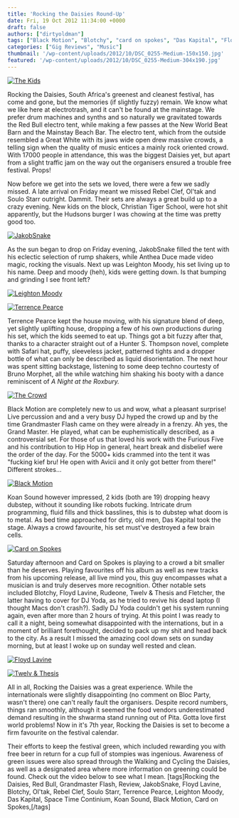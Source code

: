 ```yaml
---
title: 'Rocking the Daisies Round-Up'
date: Fri, 19 Oct 2012 11:34:00 +0000
draft: false
authors: ["dirtyoldman"]
tags: ["Black Motion", "Blotchy", "card on spokes", "Das Kapital", "Floyd Lavine", "Grandmaster Flash", "JakobSnake", "Koan Sound", "Leighton Moody", "Oltak", "Rebel Clef", "red bull", "review", "rocking the daisies", "soulo starr", "Space Time Continium", "Terrence Pearce"]
categories: ["Gig Reviews", "Music"]
thumbnail: '/wp-content/uploads/2012/10/DSC_0255-Medium-150x150.jpg'
featured: '/wp-content/uploads/2012/10/DSC_0255-Medium-304x190.jpg'
---
```


[![](/wp-content/uploads/2012/10/DSC_0255-Medium-e1350303413270.jpg "The Kids")](/2012/10/19/rocking-the-daisies-round-up-2/dsc_0255-medium/)

Rocking the Daisies, South Africa's greenest and cleanest festival, has come and gone, but the memories (if slightly fuzzy) remain. We know what we like here at electrotrash, and it can't be found at the mainstage. We prefer drum machines and synths and so naturally we gravitated towards the Red Bull electro tent, while making a few passes at the New World Beat Barn and the Mainstay Beach Bar. The electro tent, which from the outside resembled a Great White with its jaws wide open drew massive crowds, a telling sign when the quality of music entices a mainly rock oriented crowd. With 17000 people in attendance, this was the biggest Daisies yet, but apart from a slight traffic jam on the way out the organisers ensured a trouble free festival. Props!

Now before we get into the sets we loved, there were a few we sadly missed. A late arrival on Friday meant we missed Rebel Clef, Ol'tak and Soulo Starr outright. Dammit. Their sets are always a great build up to a crazy evening. New kids on the block, Christian Tiger School, were hot shit apparently, but the Hudsons burger I was chowing at the time was pretty good too.

[![](/wp-content/uploads/2012/10/DSC_0014-Medium.jpg "JakobSnake")](/2012/10/19/rocking-the-daisies-round-up-2/dsc_0014-medium/)

As the sun began to drop on Friday evening, JakobSnake filled the tent with his eclectic selection of rump shakers, while Anthea Duce made video magic, rocking the visuals. Next up was Leighton Moody, his set living up to his name. Deep and moody (heh), kids were getting down. Is that bumping and grinding I see front left?

[![](/wp-content/uploads/2012/10/DSC_0042-Medium-e1350641668986.jpg "Leighton Moody")](/2012/10/19/rocking-the-daisies-round-up-2/dsc_0042-medium/)

[![](/wp-content/uploads/2012/10/DSC_0062-Medium.jpg "Terrence Pearce")](/2012/10/19/rocking-the-daisies-round-up-2/dsc_0062-medium/)

Terrence Pearce kept the house moving, with his signature blend of deep, yet slightly uplifting house, dropping a few of his own productions during his set, which the kids seemed to eat up. Things got a bit fuzzy after that, thanks to a character straight out of a Hunter S. Thompson novel, complete with Safari hat, puffy, sleeveless jacket, patterned tights and a dropper bottle of what can only be described as liquid disorientation. The next hour was spent sitting backstage, listening to some deep techno courtesty of Bruno Morphet, all the while watching him shaking his booty with a dance reminiscent of _A Night at the Roxbury._

[![](/wp-content/uploads/2012/10/DSC_0068-Medium-e1350642123316.jpg "The Crowd")](/2012/10/19/rocking-the-daisies-round-up-2/dsc_0068-medium/)

Black Motion are completely new to us and wow, what a pleasant surprise! Live percussion and and a very busy DJ hyped the crowd up and by the time Grandmaster Flash came on they were already in a frenzy. Ah yes, the Grand Master. He played, what can be euphemistically described, as a controversial set. For those of us that loved his work with the Furious Five and his contribution to Hip Hop in general, heart break and disbelief were the order of the day. For the 5000+ kids crammed into the tent it was "fucking kief bru! He open with Avicii and it only got better from there!" Different strokes...

[![](/wp-content/uploads/2012/10/DSC_0078-Medium-e1350644486476.jpg "Black Motion")](/2012/10/19/rocking-the-daisies-round-up-2/dsc_0078-medium/)

Koan Sound however impressed, 2 kids (both are 19) dropping heavy dubstep, without it sounding like robots fucking. Intricate drum programming, fluid fills and thick basslines, this is to dubstep what doom is to metal. As bed time approached for dirty, old men, Das Kapital took the stage. Always a crowd favourite, his set must've destroyed a few brain cells.

[![](/wp-content/uploads/2012/10/DSC_0164-Medium-e1350644798873.jpg "Card on Spokes")](/2012/10/19/rocking-the-daisies-round-up-2/dsc_0164-medium/)

Saturday afternoon and Card on Spokes is playing to a crowd a bit smaller than he deserves. Playing favourites off his album as well as new tracks from his upcoming release, all live mind you, this guy encompasses what a musician is and truly deserves more recognition. Other notable sets included Blotchy, Floyd Lavine, Rudeone, Twelv & Thesis and Fletcher, the latter having to cover for DJ Yoda, as he tried to revive his dead laptop (I thought Macs don't crash?). Sadly DJ Yoda couldn't get his system running again, even after more than 2 hours of trying. At this point I was ready to call it a night, being somewhat disappointed with the internations, but in a moment of brilliant forethought, decided to pack up my shit and head back to the city. As a result I missed the amazing cool down sets on sunday morning, but at least I woke up on sunday well rested and clean.

[![](/wp-content/uploads/2012/10/DSC_0241-Large-e1350645704948.jpg "Floyd Lavine")](/2012/10/19/rocking-the-daisies-round-up-2/dsc_0241-large/)

[![](/wp-content/uploads/2012/10/DSC_0264-Large-e1350645494893.jpg "Twelv & Thesis")](/2012/10/19/rocking-the-daisies-round-up-2/dsc_0264-large/)

All in all, Rocking the Daisies was a great experience. While the internationals were slightly disappointing (no comment on Bloc Party, wasn't there) one can't really fault the organisers. Despite record numbers, things ran smoothly, although it seemed the food vendors underestimated demand resulting in the shwarma stand running out of Pita. Gotta love first world problems! Now in it's 7th year, Rocking the Daisies is set to become a firm favourite on the festival calendar.

Their efforts to keep the festival green, which included rewarding you with free beer in return for a cup full of stompies was ingenious. Awareness of green issues were also spread through the Walking and Cycling the Daisies, as well as a designated area where more information on greening could be found. Check out the video below to see what I mean. \[tags\]Rocking the Daisies, Red Bull, Grandmaster Flash, Review, JakobSnake, Floyd Lavine, Blotchy, Ol'tak, Rebel Clef, Soulo Starr, Terrence Pearce, Leighton Moody, Das Kapital, Space Time Continium, Koan Sound, Black Motion, Card on Spokes,\[/tags\]